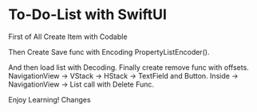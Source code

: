 # To-Do-List with SwiftUI


First of All Create Item with Codable 

Then Create Save func with Encoding PropertyListEncoder().

And then load list with Decoding. Finally create remove func with offsets. 
NavigationView -> VStack -> HStack -> TextField and Button.
Inside -> NavigationView -> List call with Delete Func.

Enjoy Learning! Changes
